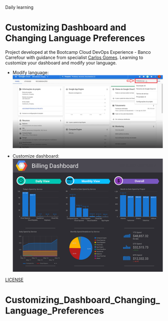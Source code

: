 Daily learning

# Customizing Dashboard and Changing Language Preferences

Project developed at the Bootcamp Cloud DevOps Experience - Banco Carrefour with guidance from specialist [Carlos Gomes](https://www.linkedin.com/in/carlos-barbero-95457b22/ "Carlos Gomes").
Learning to customize your dashboard and modify your language.

- Modify language:
![modify language](/Language_Preferences.png)

- Customize dashboard:
![Customize dashboard](/dashboard_data.png)

[LICENSE](/LICENSE)
# Customizing_Dashboard_Changing_Language_Preferences
